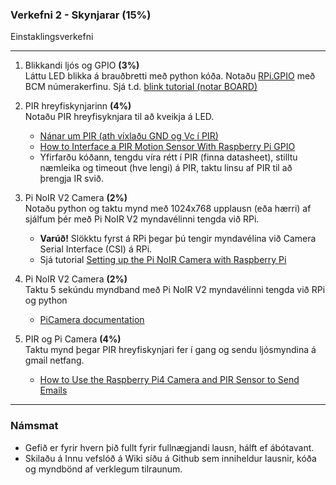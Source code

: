 ### Verkefni 2 - Skynjarar (15%) 
Einstaklingsverkefni

---

1. Blikkandi ljós og GPIO **(3%)** <br>
Láttu LED blikka á brauðbretti með python kóða. Notaðu [RPi.GPIO](https://sourceforge.net/p/raspberry-gpio-python/wiki/Examples/) með BCM númerakerfinu. Sjá t.d. [blink tutorial (notar BOARD)](https://raspberrypihq.com/making-a-led-blink-using-the-raspberry-pi-and-python/)

1. PIR hreyfiskynjarinn **(4%)** <br>
Notaðu PIR hreyfisyknjara til að kveikja á LED.
    - [Nánar um PIR (ath víxlaðu GND og Vc í PIR)](https://learn.adafruit.com/pir-passive-infrared-proximity-motion-sensor/overview)
    - [How to Interface a PIR Motion Sensor With Raspberry Pi GPIO](https://maker.pro/raspberry-pi/tutorial/how-to-interface-a-pir-motion-sensor-with-raspberry-pi-gpio)
    - Yfirfarðu kóðann, tengdu víra rétt í PIR (finna datasheet), stilltu næmleika og timeout (hve lengi) á PIR, taktu linsu af PIR til að þrengja IR svið. 
   
1. Pi NoIR V2 Camera **(2%)** <br>
Notaðu python og taktu mynd með 1024x768 upplausn (eða hærri) af sjálfum þér með Pi NoIR V2 myndavélinni tengda við RPi.   
   - **Varúð!** Slökktu fyrst á RPi þegar þú tengir myndavélina við Camera Serial Interface (CSI) á RPi. 
   - Sjá tutorial [Setting up the Pi NoIR Camera with Raspberry Pi](https://maker.pro/raspberry-pi/tutorial/how-to-interface-pi-noir-v2-camera-with-raspberry-pi)
  
1. Pi NoIR V2 Camera **(2%)** <br>
Taktu 5 sekúndu myndband með Pi NoIR V2 myndavélinni tengda við RPi og python   
   - [PiCamera documentation](https://picamera.readthedocs.io/en/release-1.13/)

1. PIR og Pi Camera **(4%)** <br>
Taktu mynd þegar PIR hreyfiskynjari fer í gang og sendu ljósmyndina á gmail netfang.
   - [How to Use the Raspberry Pi4 Camera and PIR Sensor to Send Emails](https://maker.pro/raspberry-pi/projects/how-to-use-the-raspberry-pi4-camera-and-pir-sensor-to-send-emails)
   <!-- 
   - [How to Use the Raspberry Pi Camera and PIR to Send Emails](https://maker.pro/raspberry-pi/tutorial/how-to-use-the-raspberry-pi-camera-to-send-emails)
   -->
---

### Námsmat
- Gefið er fyrir hvern þið fullt fyrir fullnægjandi lausn, hálft ef ábótavant.
- Skilaðu á Innu vefslóð á Wiki síðu á Github sem inniheldur lausnir, kóða og myndbönd af verklegum tilraunum.
